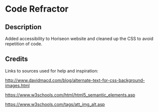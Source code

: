
# Code Refractor

## Description

Added accessibility to Horiseon website and cleaned up the CSS to avoid repetition of code.


## Credits

Links to sources used for help and inspiration:

http://www.davidmacd.com/blog/alternate-text-for-css-background-images.html

https://www.w3schools.com/html/html5_semantic_elements.asp

https://www.w3schools.com/tags/att_img_alt.asp

